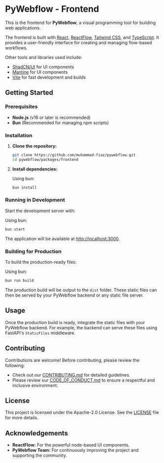 # PyWebflow - Frontend

This is the frontend for **PyWebflow**, a visual programming tool for building web applications.

The frontend is built with [React](https://react.dev/), [ReactFlow](https://reactflow.dev/), [Tailwind CSS](https://tailwindcss.com/), and [TypeScript](https://www.typescriptlang.org/). It provides a user-friendly interface for creating and managing flow-based workflows.

Other tools and libraries used include:

- [ShadCN/UI](https://ui.shadcn.com/) for UI components
- [Mantine](https://mantine.dev/) for UI components
- [Vite](https://vitejs.dev/) for fast development and builds

## Getting Started

### Prerequisites

- **Node.js** (v16 or later is recommended)
- **Bun** (Recommended for managing npm scripts)

### Installation

1. **Clone the repository:**

   ```bash
   git clone https://github.com/muhammad-fiaz/pywebflow.git
   cd pywebflow/packages/frontend
   ```

2. **Install dependencies:**

   Using bun:

   ```bash
   bun install
   ```

### Running in Development

Start the development server with:

Using bun:

```bash
bun start
```

The application will be available at [http://localhost:3000](http://localhost:3000).

### Building for Production

To build the production-ready files:

Using bun:

```bash
bun run build
```

The production build will be output to the `dist` folder. These static files can then be served by your PyWebflow backend or any static file server.

## Usage

Once the production build is ready, integrate the static files with your PyWebflow backend. For example, the backend can serve these files using FastAPI's `StaticFiles` middleware.

## Contributing

Contributions are welcome! Before contributing, please review the following:

- Check out our [CONTRIBUTING.md](../../CONTRIBUTING.md) for detailed guidelines.
- Please review our [CODE_OF_CONDUCT.md](../../CODE_OF_CONDUCT.md) to ensure a respectful and inclusive environment.

## License

This project is licensed under the Apache-2.0 License. See the [LICENSE](../../LICENSE) file for more details.

## Acknowledgements

- **ReactFlow:** For the powerful node-based UI components.
- **PyWebflow Team:** For continuously improving the project and supporting the community.
